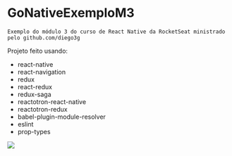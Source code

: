 # GoNativeExemploM3
``` Exemplo do módulo 3 do curso de React Native da RocketSeat ministrado pelo github.com/diego3g ```

Projeto feito usando:
* react-native
* react-navigation
* redux
* react-redux
* redux-saga
* reactotron-react-native
* reactotron-redux
* babel-plugin-module-resolver
* eslint
* prop-types

![](https://lh6.googleusercontent.com/0WG6nZGGH7uSRAttpI2I67KRKchfPT0zrAsVty2iAWUJRXB8-P3PClwsTn1THxcsFypxcaeDSFKb6A=w1440-h767)
